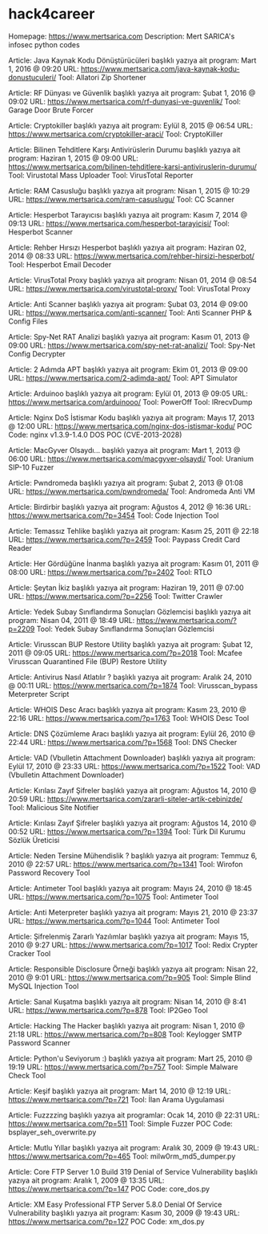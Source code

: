 # hack4career
Homepage: https://www.mertsarica.com
Description: Mert SARICA's infosec python codes

Article: Java Kaynak Kodu Dönüştürücüleri başlıklı yazıya ait program: Mart 1, 2016 @ 09:20
URL: https://www.mertsarica.com/java-kaynak-kodu-donustuculeri/
Tool: Allatori Zip Shortener

Article: RF Dünyası ve Güvenlik başlıklı yazıya ait program: Şubat 1, 2016 @ 09:02
URL: https://www.mertsarica.com/rf-dunyasi-ve-guvenlik/
Tool: Garage Door Brute Forcer

Article: Cryptokiller başlıklı yazıya ait program: Eylül 8, 2015 @ 06:54
URL: https://www.mertsarica.com/cryptokiller-araci/
Tool: CryptoKiller

Article: Bilinen Tehditlere Karşı Antivirüslerin Durumu başlıklı yazıya ait program: Haziran 1, 2015 @ 09:00
URL: https://www.mertsarica.com/bilinen-tehditlere-karsi-antiviruslerin-durumu/
Tool: Virustotal Mass Uploader
Tool: VirusTotal Reporter

Article: RAM Casusluğu başlıklı yazıya ait program: Nisan 1, 2015 @ 10:29
URL: https://www.mertsarica.com/ram-casuslugu/
Tool: CC Scanner

Article: Hesperbot Tarayıcısı başlıklı yazıya ait program: Kasım 7, 2014 @ 09:13
URL: https://www.mertsarica.com/hesperbot-tarayicisi/
Tool: Hesperbot Scanner

Article: Rehber Hırsızı Hesperbot başlıklı yazıya ait program: Haziran 02, 2014 @ 08:33
URL: https://www.mertsarica.com/rehber-hirsizi-hesperbot/
Tool: Hesperbot Email Decoder

Article: VirusTotal Proxy başlıklı yazıya ait program: Nisan 01, 2014 @ 08:54
URL: https://www.mertsarica.com/virustotal-proxy/
Tool: VirusTotal Proxy

Article: Anti Scanner başlıklı yazıya ait program: Şubat 03, 2014 @ 09:00
URL: https://www.mertsarica.com/anti-scanner/
Tool: Anti Scanner PHP & Config Files

Article: Spy-Net RAT Analizi başlıklı yazıya ait program: Kasım 01, 2013 @ 09:00
URL: https://www.mertsarica.com/spy-net-rat-analizi/
Tool: Spy-Net Config Decrypter

Article: 2 Adımda APT başlıklı yazıya ait program: Ekim 01, 2013 @ 09:00
URL: https://www.mertsarica.com/2-adimda-apt/
Tool: APT Simulator

Article: Arduinoo başlıklı yazıya ait program: Eylül 01, 2013 @ 09:05
URL: https://www.mertsarica.com/arduinooo/
Tool: PowerOff
Tool: IRrecvDump

Article: Nginx DoS İstismar Kodu başlıklı yazıya ait program: Mayıs 17, 2013 @ 12:00
URL: https://www.mertsarica.com/nginx-dos-istismar-kodu/
POC Code: nginx v1.3.9-1.4.0 DOS POC (CVE-2013-2028)

Article: MacGyver Olsaydı... başlıklı yazıya ait program: Mart 1, 2013 @ 06:00
URL: https://www.mertsarica.com/macgyver-olsaydi/
Tool: Uranium SIP-10 Fuzzer

Article: Pwndromeda başlıklı yazıya ait program: Şubat 2, 2013 @ 01:08
URL: https://www.mertsarica.com/pwndromeda/
Tool: Andromeda Anti VM

Article: Birdirbir başlıklı yazıya ait program: Ağustos 4, 2012 @ 16:36
URL: https://www.mertsarica.com/?p=3454
Tool: Code Injection Tool

Article: Temassız Tehlike başlıklı yazıya ait program: Kasım 25, 2011 @ 22:18
URL: https://www.mertsarica.com/?p=2459
Tool: Paypass Credit Card Reader

Article: Her Gördüğüne İnanma başlıklı yazıya ait program: Kasım 01, 2011 @ 08:00
URL: https://www.mertsarica.com/?p=2402
Tool: RTLO

Article: Şeytan İkiz başlıklı yazıya ait program: Haziran 19, 2011 @ 07:00
URL: https://www.mertsarica.com/?p=2256
Tool: Twitter Crawler

Article: Yedek Subay Sınıflandırma Sonuçları Gözlemcisi başlıklı yazıya ait program: Nisan 04, 2011 @ 18:49
URL: https://www.mertsarica.com/?p=2209
Tool: Yedek Subay Sınıflandırma Sonuçları Gözlemcisi

Article: Virusscan BUP Restore Utility başlıklı yazıya ait program: Şubat 12, 2011 @ 09:05
URL: https://www.mertsarica.com/?p=2018
Tool: Mcafee Virusscan Quarantined File (BUP) Restore Utility

Article: Antivirus Nasıl Atlatılır ? başlıklı yazıya ait program: Aralık 24, 2010 @ 00:11
URL: https://www.mertsarica.com/?p=1874
Tool: Virusscan_bypass Meterpreter Script

Article: WHOIS Desc Aracı başlıklı yazıya ait program: Kasım 23, 2010 @ 22:16
URL: https://www.mertsarica.com/?p=1763
Tool: WHOIS Desc Tool

Article: DNS Çözümleme Aracı başlıklı yazıya ait program: Eylül 26, 2010 @ 22:44
URL: https://www.mertsarica.com/?p=1568
Tool: DNS Checker

Article: VAD (Vbulletin Attachment Downloader) başlıklı yazıya ait program: Eylül 17, 2010 @ 23:33
URL: https://www.mertsarica.com/?p=1522
Tool: VAD (Vbulletin Attachment Downloader)

Article: Kırılası Zayıf Şifreler başlıklı yazıya ait program: Ağustos 14, 2010 @ 20:59
URL: https://www.mertsarica.com/zararli-siteler-artik-cebinizde/
Tool: Malicious Site Notifier 

Article: Kırılası Zayıf Şifreler başlıklı yazıya ait program: Ağustos 14, 2010 @ 00:52
URL: https://www.mertsarica.com/?p=1394
Tool: Türk Dil Kurumu Sözlük Üreticisi

Article: Neden Tersine Mühendislik ? başlıklı yazıya ait program: Temmuz 6, 2010 @ 22:57
URL: https://www.mertsarica.com/?p=1341
Tool: Wirofon Password Recovery Tool

Article: Antimeter Tool başlıklı yazıya ait program: Mayıs 24, 2010 @ 18:45
URL: https://www.mertsarica.com/?p=1075
Tool: Antimeter Tool

Article: Anti Meterpreter başlıklı yazıya ait program: Mayıs 21, 2010 @ 23:37
URL: https://www.mertsarica.com/?p=1044
Tool: Antimeter Tool

Article: Şifrelenmiş Zararlı Yazılımlar başlıklı yazıya ait program: Mayıs 15, 2010 @ 9:27
URL: https://www.mertsarica.com/?p=1017
Tool: Redix Crypter Cracker Tool

Article: Responsible Disclosure Örneği başlıklı yazıya ait program: Nisan 22, 2010 @ 9:01
URL: https://www.mertsarica.com/?p=905
Tool: Simple Blind MySQL Injection Tool

Article: Sanal Kuşatma başlıklı yazıya ait program: Nisan 14, 2010 @ 8:41
URL: https://www.mertsarica.com/?p=878
Tool: IP2Geo Tool

Article: Hacking The Hacker başlıklı yazıya ait program: Nisan 1, 2010 @ 21:18
URL: https://www.mertsarica.com/?p=808
Tool: Keylogger SMTP Password Scanner

Article: Python'u Seviyorum :) başlıklı yazıya ait program: Mart 25, 2010 @ 19:19
URL: https://www.mertsarica.com/?p=757
Tool: Simple Malware Check Tool

Article: Keşif başlıklı yazıya ait program: Mart 14, 2010 @ 12:19
URL: https://www.mertsarica.com/?p=721
Tool: İlan Arama Uygulamasi

Article: Fuzzzzing başlıklı yazıya ait programlar: Ocak 14, 2010 @ 22:31
URL: https://www.mertsarica.com/?p=511
Tool: Simple Fuzzer
POC Code: bsplayer_seh_overwrite.py

Article: Mutlu Yıllar başlıklı yazıya ait program: Aralık 30, 2009 @ 19:43
URL: https://www.mertsarica.com/?p=465
Tool: milw0rm_md5_dumper.py

Article: Core FTP Server 1.0 Build 319 Denial of Service Vulnerability başlıklı yazıya ait program: Aralık 1, 2009 @ 13:35
URL: https://www.mertsarica.com/?p=147
POC Code: core_dos.py

Article: XM Easy Professional FTP Server 5.8.0 Denial Of Service Vulnerability başlıklı yazıya ait program: Kasım 30, 2009 @
19:43
URL: https://www.mertsarica.com/?p=127
POC Code: xm_dos.py
